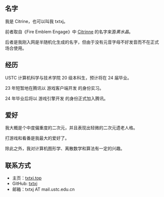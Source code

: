 <div style="max-width:70ch; margin:auto; padding: 1em 0">

## 名字

我是 Citrine，也可以叫我 txtxj。

前者取自《Fire Emblem Engage》中 [Citrinne](https://fireemblem.fandom.com/wiki/Citrinne) 的名字来源*黄水晶*。

后者是我刚入网是半随机化生成的名字，但由于没有元音字母不好发音而不在正式场合使用。

## 经历

USTC 计算机科学与技术学院 20 级本科生，预计将在 24 届毕业。

23 年短暂地在腾讯以 游戏客户端开发 的身份实习。

24 年毕业后将以 游戏引擎开发 的身份正式加入腾讯。

## 爱好

我大概是个中度偏重度的二次元，并且表现出轻微的二次元遗老人格。

打游戏和看番是我最大的爱好了。

除此之外，我对计算机图形学、离散数学和算法有一定的兴趣。

## 联系方式

- 主页：[txtxj.top](https://txtxj.top)
- GitHub: [txtxj](https://github.com/txtxj)
- 邮箱：txtxj AT mail.ustc.edu.cn

</div>

<BlogInfo/>
